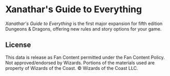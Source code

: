 # Xanathar's Guide to Everything

*Xanathar's Guide to Everything* is the first major expansion for fifth edition Dungeons & Dragons, offering new rules and story options for your game.

## License

This data is release as Fan Content permitted under the Fan Content Policy. Not approved/endorsed by Wizards. Portions of the materials used are property of Wizards of the Coast. © Wizards of the Coast LLC.
